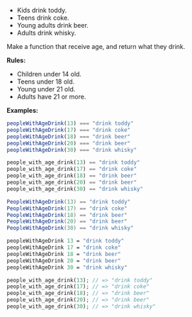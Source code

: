 - Kids drink toddy.
- Teens drink coke.
- Young adults drink beer.
- Adults drink whisky.

Make a function that receive age, and return what they drink.

**Rules:**

- Children under 14 old.
- Teens under 18 old.
- Young under 21 old.
- Adults have 21 or more.

**Examples:**

```javascript
peopleWithAgeDrink(13) === "drink toddy"
peopleWithAgeDrink(17) === "drink coke"
peopleWithAgeDrink(18) === "drink beer"
peopleWithAgeDrink(20) === "drink beer"
peopleWithAgeDrink(30) === "drink whisky"
```
```python
people_with_age_drink(13) == "drink toddy"
people_with_age_drink(17) == "drink coke"
people_with_age_drink(18) == "drink beer"
people_with_age_drink(20) == "drink beer"
people_with_age_drink(30) == "drink whisky"
```
```csharp
PeopleWithAgeDrink(13) == "drink toddy"
PeopleWithAgeDrink(17) == "drink coke"
PeopleWithAgeDrink(18) == "drink beer"
PeopleWithAgeDrink(20) == "drink beer"
PeopleWithAgeDrink(30) == "drink whisky"
```
```fsharp
peopleWithAgeDrink 13 = "drink toddy"
peopleWithAgeDrink 17 = "drink coke"
peopleWithAgeDrink 18 = "drink beer"
peopleWithAgeDrink 20 = "drink beer"
peopleWithAgeDrink 30 = "drink whisky"
```
```php
people_with_age_drink(13); // => "drink toddy"
people_with_age_drink(17); // => "drink coke"
people_with_age_drink(18); // => "drink beer"
people_with_age_drink(20); // => "drink beer"
people_with_age_drink(30); // => "drink whisky"
```